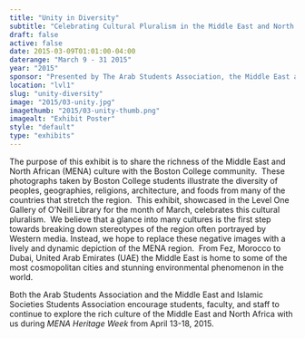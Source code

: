 ```yaml
---
title: "Unity in Diversity"
subtitle: "Celebrating Cultural Pluralism in the Middle East and North Africa"
draft: false
active: false
date: 2015-03-09T01:01:00-04:00
daterange: "March 9 - 31 2015"
year: "2015"
sponsor: "Presented by The Arab Students Association, the Middle East and Islamic Societies Students Association, and The Boston College Libraries"
location: "lvl1"
slug: "unity-diversity"
image: "2015/03-unity.jpg"
imagethumb: "2015/03-unity-thumb.png"
imagealt: "Exhibit Poster"
style: "default"
type: "exhibits"
---
```


<p>The purpose of this exhibit is to share the richness of the Middle   East and North African (MENA) culture with the Boston College   community.  These photographs taken by Boston College students   illustrate the diversity of peoples, geographies, religions,   architecture, and foods from many of the countries that stretch the   region.  This exhibit, showcased in the Level One Gallery of O&rsquo;Neill   Library for the month of March, celebrates this cultural pluralism.  We   believe that a glance into many cultures is the first step towards   breaking down stereotypes of the region often portrayed by Western   media. Instead, we hope to replace these negative images with a lively   and dynamic depiction of the MENA region.  From Fez, Morocco to Dubai,   United Arab Emirates (UAE) the Middle East is home to some of the most   cosmopolitan cities and stunning environmental phenomenon in the world.</p>
<p>Both the Arab Students Association and the Middle East and Islamic   Societies Students Association encourage students, faculty, and staff to   continue to explore the rich culture of the Middle East and North   Africa with us during <em>MENA Heritage Week</em> from April 13-18, 2015.</p>
